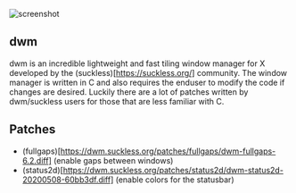 ![screenshot](./screenshots/dwm_ss.png)

dwm
-----

dwm is an incredible lightweight and fast tiling window manager for X developed by the (suckless)[https://suckless.org/] community. The window manager is written in C and also requires the enduser to modify the code if changes are desired. Luckily there are a lot of patches written by dwm/suckless users for those that are less familiar with C.

Patches
-----

- (fullgaps)[https://dwm.suckless.org/patches/fullgaps/dwm-fullgaps-6.2.diff] (enable gaps between windows)
- (status2d)[https://dwm.suckless.org/patches/status2d/dwm-status2d-20200508-60bb3df.diff] (enable colors for the statusbar)

